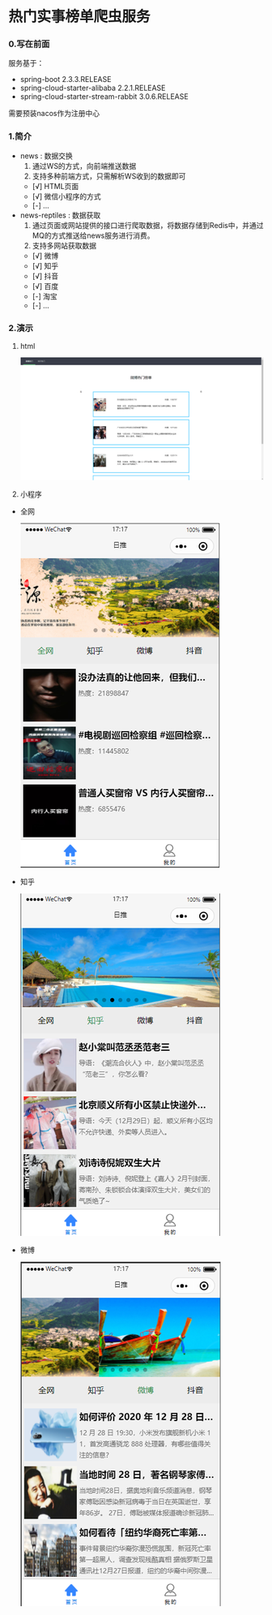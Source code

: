 # 热门实事榜单爬虫服务

### 0.写在前面
  服务基于：
  - spring-boot 2.3.3.RELEASE 
  - spring-cloud-starter-alibaba 2.2.1.RELEASE
  - spring-cloud-starter-stream-rabbit 3.0.6.RELEASE
  
  需要预装nacos作为注册中心
### 1.简介
- news : 数据交换
  1. 通过WS的方式，向前端推送数据
  2. 支持多种前端方式，只需解析WS收到的数据即可
  - [√] HTML页面
  - [√] 微信小程序的方式
  - [-] ...
- news-reptiles : 数据获取
  1. 通过页面或网站提供的接口进行爬取数据，将数据存储到Redis中，并通过MQ的方式推送给news服务进行消费。
  2. 支持多网站获取数据
  - [√] 微博
  - [√] 知乎
  - [√] 抖音
  - [√] 百度
  - [-] 淘宝
  - [-] ...
### 2.演示
 1. html
    
    ![html](img/html.png)
 2. 小程序
 - 全网
 
    ![html](img/小程序1.png)
 - 知乎
 
    ![html](img/小程序2.png)
 - 微博
 
    ![html](img/小程序3.png)
